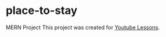 # place-to-stay
MERN Project
This project was created for [Youtube Lessons](https://www.youtube.com/watch?v=ANZNMaBODDY&list=PLufbXXGswL_pS6rdWbDO56oiZovLWE_rs).
